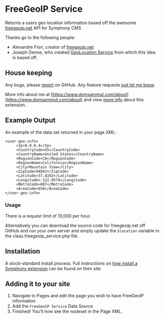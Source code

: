 FreeGeoIP Service
=================

Returns a users geo location information based off the awesome [freegeoip.net](http://www.freegeoip.net) API for Symphony CMS

Thanks go to the following people:

 - Alexandre Fiori, creator of [freegeoip.net](https://github.com/fiorix/freegeoip)
 - Joseph Denne, who created [GeoLocation Service](https://github.com/josephdenne/geolocation_service) from which this idea is based off.


## House keeping

Any bugs, please [report](https://github.com/domsammut/freegeoip_service/issues) on GitHub. Any feature requests [just let me know](https://www.domsammut.com/projects/freegeoip-extension-for-symphony-cms#comments).

More info about me at [https://www.domsammut.com/about](https://www.domsammut.com/about) and view [more info](https://www.domsammut.com/projects/freegeoip-extension-for-symphony-cms) about this extension.

## Example Output

An example of the data set returned in your page XML:

    <user-geo-info>
         <Ip>8.8.8.4</Ip>
         <CountryCode>US</CountryCode>
         <CountryName>United States</CountryName>
         <RegionCode>CA</RegionCode>
         <RegionName>California</RegionName>
         <City>Mountain View</City>
         <ZipCode>94043</ZipCode>
         <Latitude>37.4192</Latitude>
         <Longitude>-122.0574</Longitude>
         <MetroCode>807</MetroCode>
         <AreaCode>650</AreaCode>
    </user-geo-info>

### Usage

There is a request limit of 10,000 per hour.

Alternatively you can download the source code for freegeoip.net off GitHub and run your own server and simply update the `$location` variable in the class.freegeoip_service.php file.

## Installation

A stock-standard install process. Full instructions on [how install a Symphony extension](http://www.getsymphony.com/learn/tasks/view/install-an-extension/) can be found on their site.

## Adding it to your site
1. Navigate to Pages and edit the page you wish to have FreeGeoIP information
2. Add the `FreeGeoIP Service` Data Source
3. Finished! You'll now see the nodeset in the Page XML.
